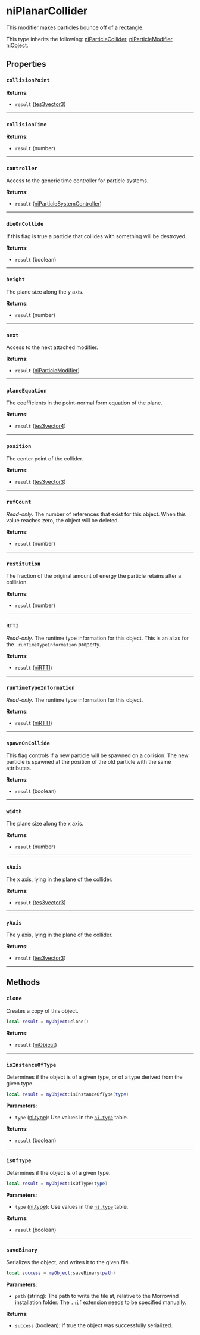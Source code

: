 # niPlanarCollider
<div class="search_terms" style="display: none">niplanarcollider, planarcollider</div>

<!---
	This file is autogenerated. Do not edit this file manually. Your changes will be ignored.
	More information: https://github.com/MWSE/MWSE/tree/master/docs
-->

This modifier makes particles bounce off of a rectangle.

This type inherits the following: [niParticleCollider](../types/niParticleCollider.md), [niParticleModifier](../types/niParticleModifier.md), [niObject](../types/niObject.md).
## Properties

### `collisionPoint`
<div class="search_terms" style="display: none">collisionpoint</div>



**Returns**:

* `result` ([tes3vector3](../types/tes3vector3.md))

***

### `collisionTime`
<div class="search_terms" style="display: none">collisiontime</div>



**Returns**:

* `result` (number)

***

### `controller`
<div class="search_terms" style="display: none">controller</div>

Access to the generic time controller for particle systems.

**Returns**:

* `result` ([niParticleSystemController](../types/niParticleSystemController.md))

***

### `dieOnCollide`
<div class="search_terms" style="display: none">dieoncollide</div>

If this flag is true a particle that collides with something will be destroyed.

**Returns**:

* `result` (boolean)

***

### `height`
<div class="search_terms" style="display: none">height</div>

The plane size along the y axis.

**Returns**:

* `result` (number)

***

### `next`
<div class="search_terms" style="display: none">next</div>

Access to the next attached modifier.

**Returns**:

* `result` ([niParticleModifier](../types/niParticleModifier.md))

***

### `planeEquation`
<div class="search_terms" style="display: none">planeequation</div>

The coefficients in the point-normal form equation of the plane.

**Returns**:

* `result` ([tes3vector4](../types/tes3vector4.md))

***

### `position`
<div class="search_terms" style="display: none">position</div>

The center point of the collider.

**Returns**:

* `result` ([tes3vector3](../types/tes3vector3.md))

***

### `refCount`
<div class="search_terms" style="display: none">refcount</div>

*Read-only*. The number of references that exist for this object. When this value reaches zero, the object will be deleted.

**Returns**:

* `result` (number)

***

### `restitution`
<div class="search_terms" style="display: none">restitution</div>

The fraction of the original amount of energy the particle retains after a collision.

**Returns**:

* `result` (number)

***

### `RTTI`
<div class="search_terms" style="display: none">rtti</div>

*Read-only*. The runtime type information for this object. This is an alias for the `.runTimeTypeInformation` property.

**Returns**:

* `result` ([niRTTI](../types/niRTTI.md))

***

### `runTimeTypeInformation`
<div class="search_terms" style="display: none">runtimetypeinformation</div>

*Read-only*. The runtime type information for this object.

**Returns**:

* `result` ([niRTTI](../types/niRTTI.md))

***

### `spawnOnCollide`
<div class="search_terms" style="display: none">spawnoncollide</div>

This flag controls if a new particle will be spawned on a collision. The new particle is spawned at the position of the old particle with the same attributes.

**Returns**:

* `result` (boolean)

***

### `width`
<div class="search_terms" style="display: none">width</div>

The plane size along the x axis.

**Returns**:

* `result` (number)

***

### `xAxis`
<div class="search_terms" style="display: none">xaxis</div>

The x axis, lying in the plane of the collider.

**Returns**:

* `result` ([tes3vector3](../types/tes3vector3.md))

***

### `yAxis`
<div class="search_terms" style="display: none">yaxis</div>

The y axis, lying in the plane of the collider.

**Returns**:

* `result` ([tes3vector3](../types/tes3vector3.md))

***

## Methods

### `clone`
<div class="search_terms" style="display: none">clone</div>

Creates a copy of this object.

```lua
local result = myObject:clone()
```

**Returns**:

* `result` ([niObject](../types/niObject.md))

***

### `isInstanceOfType`
<div class="search_terms" style="display: none">isinstanceoftype, instanceoftype</div>

Determines if the object is of a given type, or of a type derived from the given type.

```lua
local result = myObject:isInstanceOfType(type)
```

**Parameters**:

* `type` ([ni.type](../references/ni/types.md)): Use values in the [`ni.type`](https://mwse.github.io/MWSE/references/ni/types/) table.

**Returns**:

* `result` (boolean)

***

### `isOfType`
<div class="search_terms" style="display: none">isoftype, oftype</div>

Determines if the object is of a given type.

```lua
local result = myObject:isOfType(type)
```

**Parameters**:

* `type` ([ni.type](../references/ni/types.md)): Use values in the [`ni.type`](https://mwse.github.io/MWSE/references/ni/types/) table.

**Returns**:

* `result` (boolean)

***

### `saveBinary`
<div class="search_terms" style="display: none">savebinary</div>

Serializes the object, and writes it to the given file.

```lua
local success = myObject:saveBinary(path)
```

**Parameters**:

* `path` (string): The path to write the file at, relative to the Morrowind installation folder. The `.nif` extension needs to be specified manually.

**Returns**:

* `success` (boolean): If true the object was successfully serialized.

